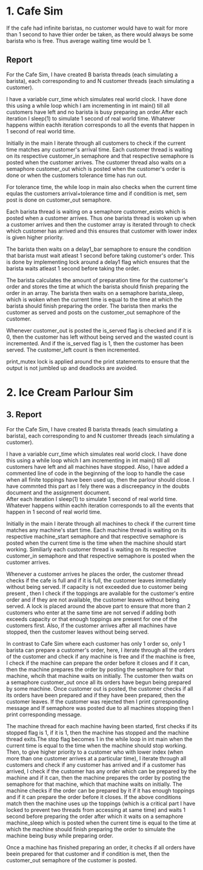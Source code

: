 # 1. Cafe Sim #
If the cafe had infinite baristas, no customer would have to wait for more than 1 second to have thier order be taken, as there would always be some barista who is free. Thus average waiting time would be 1.

## Report ##
For the Cafe Sim, I have created B barista threads (each simulating a barista), each corresponding to  and N customer threads (each simulating a customer).

I have a variable curr_time which simulates real world clock.
I have done this using a while loop which I am incrementing in int main() till all customers have left and no barista is busy preparing an order.After each iteration I sleep(1) to simulate 1 second of real world time.
Whatever happens within eachh iteration corresponds to all the events that happen in 1 second of real world time.

Initially in the main I iterate through all customers to check if the current time matches any customer's arrival time.
Each customer thread is waiting on its respective customer_in semaphore and that respective semaphore is posted when the customer arrives.
The customer thread also waits on a semaphore customer_out which is posted when the customer's order is done or when the customers tolerance time has run out.

For tolerance time, the while loop in main also checks when the current time equlas the customers arrival+tolerance time and if condition is met, sem post is done on customer_out semaphore.

Each barista thread is waiting on a semaphore customer_exists which is posted when a customer arrives.
Thus one barista thread is woken up when a customer arrives and then the customer array is iterated through to check which customer has arrived and this ensures that customer with lower index is given higher priority.

The barista then waits on a delay1_bar semaphore to ensure the condition that barista must wait atleast 1 second before taking customer's order.
This is done by implementing lock around a delay1 flag which ensures 
that the barista waits atleast 1 second before taking the order.

The barista calculates the amount of preparation time for the customer's order and stores the time at which the barista should finish preparing the order in an array. The barista then waits on a semaphore barista_sleep, which is woken when the current time is equal to the time at which the barista should finish preparing the order.
The barista then marks the customer as served and posts on the customer_out semaphore of the customer.

Whenever customer_out is posted the is_served flag is checked and if it is 0, then the customer has left without being served and the wasted count is incremented. And if the is_served flag is 1, then the customer has been served. The customer_left count is then incremented.

print_mutex lock is applied around the print statements to ensure that the output is not jumbled up and deadlocks are avoided.





# 2. Ice Cream Parlour Sim #


## 3. Report ##

For the Cafe Sim, I have created B barista threads (each simulating a barista), each corresponding to  and N customer threads (each simulating a customer).

I have a variable curr_time which simulates real world clock.
I have done this using a while loop which I am incrementing in int main() till all customers have left and all machines have stopped.
Also, I have added a commented line of code in the beginning of the loop to handle the case when all finite toppings have been used up, then the parlour should close. I have commnted this part as I fely there was a discreepancy in the doubts document and the assignment document.  
After each iteration I sleep(1) to simulate 1 second of real world time.
Whatever happens within eachh iteration corresponds to all the events that happen in 1 second of real world time.

Initially in the main I iterate through all machines to check if the current time matches any machine's start time.
Each machine thread is waiting on its respective machine_start semaphore and that respective semaphore is posted when the current time is the time when the machine should start working.
Similiarly each customer thread is waiting on its respective customer_in semaphore and that respective semaphore is posted when the customer arrives.


Whenever a customer arrives he places the order, the customer thread checks if the cafe is full and if it is full, the customer leaves immediately without being served.
If capacity is not exceeded due to customer being present , then I check if the toppings are available for the customer's entire order and if they are not available, the customer leaves without being served.
A lock is placed around the above part to ensure that more than 2 customers who enter at the same time are not served if adding both exceeds capacity or that enough toppings are present for one of the customers first.
Also, if the customer arrives after all machines have stopped, then the customer leaves without being served.


In contrast to Cafe Sim where each customer has only 1 order so, only 1 barista can prepare a customer's order, here, I iterate through all the orders of the customer and check if any machine is free and if the machine is free, I check if the machine can prepare the order before it closes and if it can, then the machine prepares the order by posting the semaphore for that machine, whcih that machine waits on initially.
The customer then waits on a semaphore customer_out once all its orders have begun being prepared by some machine.
Once customer out is posted, the customer checks if all its orders have been prepared and if they have been prepared, then the customer leaves.
If the customer was rejected then I print cprresponding message and If semaphore was posted due to all machines stopping then I print corresponding message.


The machine thread for each machine having been started, first checks if its stopped flag is 1, if it is 1, then the machine has stopped and the machine thread exits.The stop flag becomes 1 in the while loop in int main when the current time is equal to the time when the machine should stop working.
Then, to give higher priority to a customer who with lower index (when more than one customer arrives at a particular time), I iterate through all customers and check if any customer has arrived and if a customer has arrived, I check if the customer has any order which can be prepared by the machine and if it can, then the machine prepares the order by posting the semaphore for that machine, which that machine waits on initially. 
The machine checks if the order can be prepared by it if it has enough toppings and if it can prepare the order before it closes.
If the above conditions match then the machine uses up the toppings (which is a critical part I have locked to prevent two threads from accessing at same time) and waits 1 second before preparing the order after which it waits on a semaphore machine_sleep which is posted when the current time is equal to the time at which the machine should finish preparing the order to simulate the machine being busy while preparing order.


Once a machine has finished preparing an order, it checks if all orders have beein prepared for that customer and if condition is met, then the customer_out semaphore of the customer is posted.






<!-- ### Minimizing Incomplete Orders: Describe your approach to redesign the simulation to minimize incomplete orders, given that incomplete orders can impact the parlor’s reputation. Note that the parlor’s reputation is unaffected if orders are instantly rejected due to topping shortages. ###




### Ingredient Replenishment: Assuming ingredients can be replenished by contacting the nearest supplier, outline how you would adjust the parlour order acceptance/rejection process based on ingredient availability. ### 

### Unserviced Orders: Suggest ways by which we can avoid/minimise the number of unserviced orders or customers having to wait until the parlor closes. ###  -->
